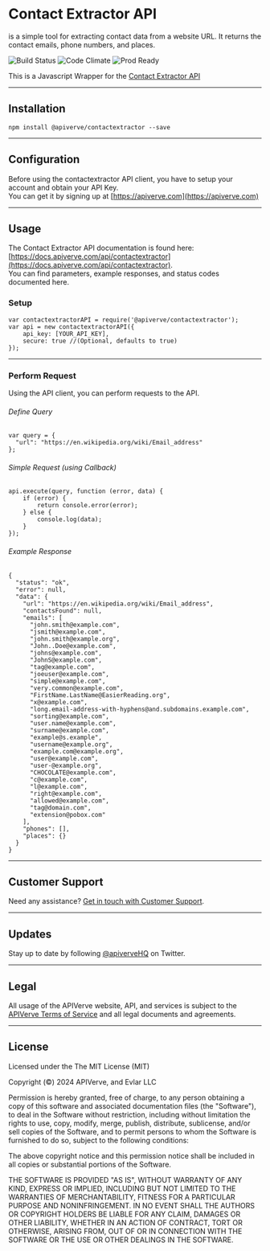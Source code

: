 Contact Extractor API
============

is a simple tool for extracting contact data from a website URL. It returns the contact emails, phone numbers, and places.

![Build Status](https://img.shields.io/badge/build-passing-green)
![Code Climate](https://img.shields.io/badge/maintainability-B-purple)
![Prod Ready](https://img.shields.io/badge/production-ready-blue)

This is a Javascript Wrapper for the [Contact Extractor API](https://apiverve.com/marketplace/api/contactextractor)

---

## Installation
	npm install @apiverve/contactextractor --save

---

## Configuration

Before using the contactextractor API client, you have to setup your account and obtain your API Key.  
You can get it by signing up at [https://apiverve.com](https://apiverve.com)

---

## Usage

The Contact Extractor API documentation is found here: [https://docs.apiverve.com/api/contactextractor](https://docs.apiverve.com/api/contactextractor).  
You can find parameters, example responses, and status codes documented here.

### Setup

```
var contactextractorAPI = require('@apiverve/contactextractor');
var api = new contactextractorAPI({
    api_key: [YOUR_API_KEY],
    secure: true //(Optional, defaults to true)
});
```

---


### Perform Request
Using the API client, you can perform requests to the API.

###### Define Query

```
var query = {
  "url": "https://en.wikipedia.org/wiki/Email_address"
};
```

###### Simple Request (using Callback)

```
api.execute(query, function (error, data) {
    if (error) {
        return console.error(error);
    } else {
        console.log(data);
    }
});
```

###### Example Response

```
{
  "status": "ok",
  "error": null,
  "data": {
    "url": "https://en.wikipedia.org/wiki/Email_address",
    "contactsFound": null,
    "emails": [
      "john.smith@example.com",
      "jsmith@example.com",
      "john.smith@example.org",
      "John..Doe@example.com",
      "johns@example.com",
      "JohnS@example.com",
      "tag@example.com",
      "joeuser@example.com",
      "simple@example.com",
      "very.common@example.com",
      "FirstName.LastName@EasierReading.org",
      "x@example.com",
      "long.email-address-with-hyphens@and.subdomains.example.com",
      "sorting@example.com",
      "user.name@example.com",
      "surname@example.com",
      "example@s.example",
      "username@example.org",
      "example.com@example.org",
      "user@example.com",
      "user-@example.org",
      "CHOCOLATE@example.com",
      "c@example.com",
      "l@example.com",
      "right@example.com",
      "allowed@example.com",
      "tag@domain.com",
      "extension@pobox.com"
    ],
    "phones": [],
    "places": {}
  }
}
```

---

## Customer Support

Need any assistance? [Get in touch with Customer Support](https://apiverve.com/contact).

---

## Updates
Stay up to date by following [@apiverveHQ](https://twitter.com/apiverveHQ) on Twitter.

---

## Legal

All usage of the APIVerve website, API, and services is subject to the [APIVerve Terms of Service](https://apiverve.com/terms) and all legal documents and agreements.

---

## License
Licensed under the The MIT License (MIT)

Copyright (&copy;) 2024 APIVerve, and Evlar LLC

Permission is hereby granted, free of charge, to any person obtaining a copy of this software and associated documentation files (the "Software"), to deal in the Software without restriction, including without limitation the rights to use, copy, modify, merge, publish, distribute, sublicense, and/or sell copies of the Software, and to permit persons to whom the Software is furnished to do so, subject to the following conditions:

The above copyright notice and this permission notice shall be included in all copies or substantial portions of the Software.

THE SOFTWARE IS PROVIDED "AS IS", WITHOUT WARRANTY OF ANY KIND, EXPRESS OR IMPLIED, INCLUDING BUT NOT LIMITED TO THE WARRANTIES OF MERCHANTABILITY, FITNESS FOR A PARTICULAR PURPOSE AND NONINFRINGEMENT. IN NO EVENT SHALL THE AUTHORS OR COPYRIGHT HOLDERS BE LIABLE FOR ANY CLAIM, DAMAGES OR OTHER LIABILITY, WHETHER IN AN ACTION OF CONTRACT, TORT OR OTHERWISE, ARISING FROM, OUT OF OR IN CONNECTION WITH THE SOFTWARE OR THE USE OR OTHER DEALINGS IN THE SOFTWARE.
